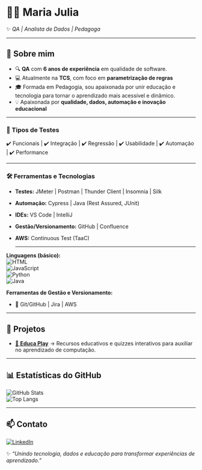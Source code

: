 # 👩‍💻 Maria Julia  

✨ *QA | Analista de Dados | Pedagoga*  

---

## 🎯 Sobre mim  
  

- 🔍 **QA** com **6 anos de experiência** em qualidade de software.  
- 💻 Atualmente na **TCS**, com foco em **parametrização de regras**  
- 🎓 Formada em Pedagogia, sou apaixonada por unir educação e tecnologia para tornar o aprendizado mais acessível e dinâmico.
- 💡 Apaixonada por **qualidade, dados, automação e inovação educacional**  

---
  
### 🔎 Tipos de Testes  
✔️ Funcionais | ✔️ Integração | ✔️ Regressão | ✔️ Usabilidade | ✔️ Automação | ✔️ Performance  

---
### 🛠️ Ferramentas e Tecnologias  
- **Testes:** JMeter | Postman | Thunder Client | Insomnia | Silk  
- **Automação:** Cypress | Java (Rest Assured, JUnit)  
- **IDEs:** VS Code | IntelliJ  
- **Gestão/Versionamento:** GitHub | Confluence  
- **AWS:** Continuous Test (TaaC)

  ---

**Linguagens (básico):**  
![HTML](https://img.shields.io/badge/HTML-E34F26?style=for-the-badge&logo=html5&logoColor=white)  
![JavaScript](https://img.shields.io/badge/JavaScript-F7DF1E?style=for-the-badge&logo=javascript&logoColor=black)  
![Python](https://img.shields.io/badge/Python-3776AB?style=for-the-badge&logo=python&logoColor=white)  
![Java](https://img.shields.io/badge/Java-007396?style=for-the-badge&logo=java&logoColor=white)  

**Ferramentas de Gestão e Versionamento:**  
- 🔧 Git/GitHub | Jira | AWS  

---

## 🚀 Projetos  

- [📘 **Educa Play**](https://mjogz.github.io/educa-play/) → Recursos educativos e quizzes interativos para auxiliar no aprendizado de computação.  


---
## 📊 Estatísticas do GitHub  

![GitHub Stats](https://github-readme-stats.vercel.app/api?username=mjogz&show_icons=true&theme=tokyonight)  
![Top Langs](https://github-readme-stats.vercel.app/api/top-langs/?username=mjogz&layout=compact&theme=tokyonight)  

---

## 📫 Contato  
  

[![LinkedIn](https://img.shields.io/badge/LinkedIn-blue?style=for-the-badge&logo=linkedin&logoColor=white)]([https://www.linkedin.com/](https://www.linkedin.com/in/maria-julia-ortiz-gimenez-8368ab147/))  



✨ *“Unindo tecnologia, dados e educação para transformar experiências de aprendizado.”*  
